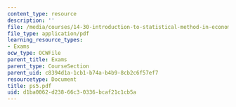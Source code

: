 ```yaml
---
content_type: resource
description: ''
file: /media/courses/14-30-introduction-to-statistical-method-in-economics-spring-2006/d1ba0062d23866c30336bcaf21c1cb5a_ps5.pdf
file_type: application/pdf
learning_resource_types:
- Exams
ocw_type: OCWFile
parent_title: Exams
parent_type: CourseSection
parent_uid: c8394d1a-1cb1-b74a-b4b9-8cb2c6f57ef7
resourcetype: Document
title: ps5.pdf
uid: d1ba0062-d238-66c3-0336-bcaf21c1cb5a
---
```

